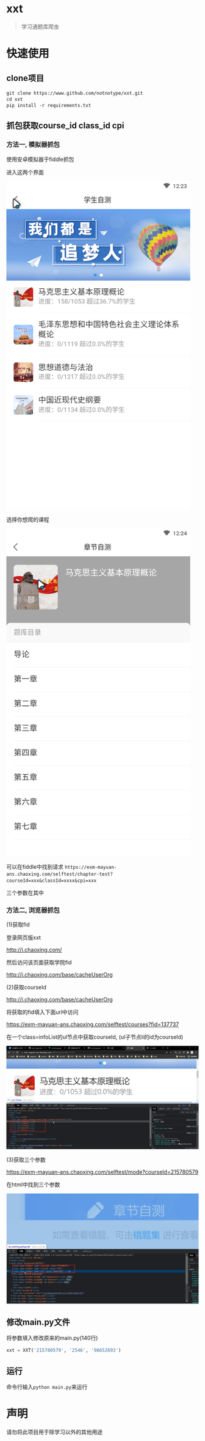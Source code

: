 # xxt

> 学习通题库爬虫

# 快速使用

## clone项目

```shell
git clone https://www.github.com/notnotype/xxt.git
cd xxt
pip install -r requirements.txt
```

## 抓包获取course_id class_id cpi

### 方法一, 模拟器抓包

使用安卓模拟器于fiddle抓包

进入这两个界面

![1](imgs/1.png)

选择你想爬的课程

![2](imgs/2.png)

可以在fiddle中找到请求 `https://exm-mayuan-ans.chaoxing.com/selftest/chapter-test?courseId=xxx&classId=xxxx&cpi=xxx`

三个参数在其中

### 方法二, 浏览器抓包

(1)获取fid

登录网页版xxt

http://i.chaoxing.com/

然后访问该页面获取学院fid

http://i.chaoxing.com/base/cacheUserOrg

(2)获取courseId

http://i.chaoxing.com/base/cacheUserOrg

将获取的fid填入下面url中访问

https://exm-mayuan-ans.chaoxing.com/selftest/courses?fid=137737

在一个class=infoList的ul节点中获取courseId, (ul子节点li的id为courseId)

![4.png](imgs/4.png)

(3)获取三个参数

https://exm-mayuan-ans.chaoxing.com/selftest/mode?courseId=215780579

在html中找到三个参数

![3.png](imgs/3.png)

## 修改main.py文件

将参数填入修改原来的main.py(140行)

```python
xxt = XXT('215780579', '2546', '98652693')
```

## 运行

命令行输入`python main.py`来运行

# 声明

请勿将此项目用于除学习以外的其他用途

